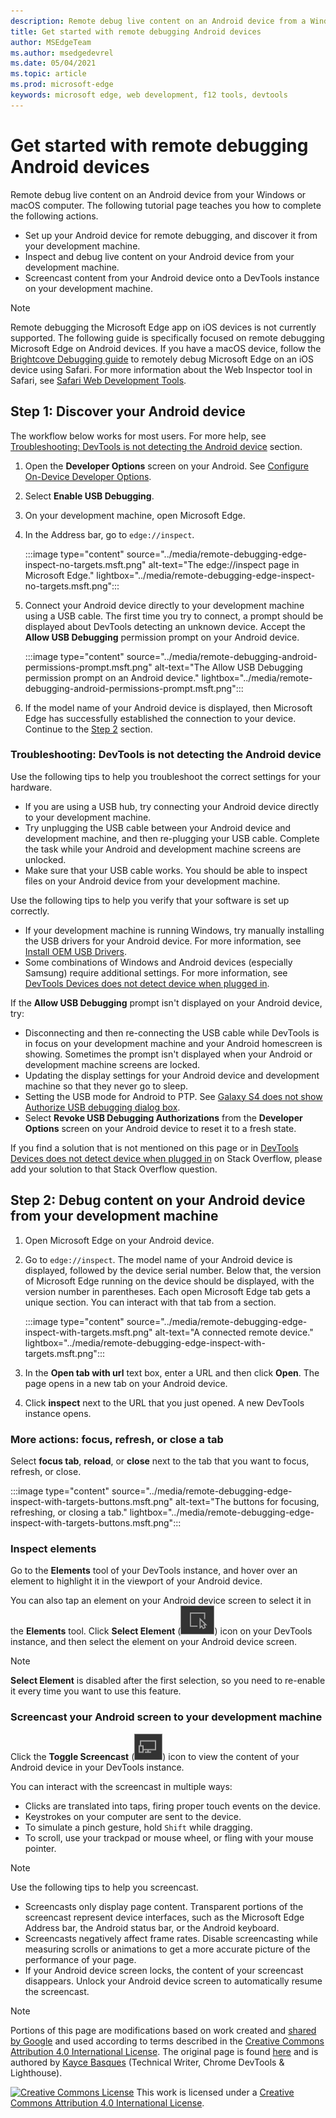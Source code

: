 ```yaml
---
description: Remote debug live content on an Android device from a Windows or macOS computer.
title: Get started with remote debugging Android devices
author: MSEdgeTeam
ms.author: msedgedevrel
ms.date: 05/04/2021
ms.topic: article
ms.prod: microsoft-edge
keywords: microsoft edge, web development, f12 tools, devtools
---
```

<!-- Copyright Kayce Basques

   Licensed under the Apache License, Version 2.0 (the "License");
   you may not use this file except in compliance with the License.
   You may obtain a copy of the License at

       https://www.apache.org/licenses/LICENSE-2.0

   Unless required by applicable law or agreed to in writing, software
   distributed under the License is distributed on an "AS IS" BASIS,
   WITHOUT WARRANTIES OR CONDITIONS OF ANY KIND, either express or implied.
   See the License for the specific language governing permissions and
   limitations under the License.  -->
# Get started with remote debugging Android devices

Remote debug live content on an Android device from your Windows or macOS computer.  The following tutorial page teaches you how to complete the following actions.

*   Set up your Android device for remote debugging, and discover it from your development machine.
*   Inspect and debug live content on your Android device from your development machine.
*   Screencast content from your Android device onto a DevTools instance on your development machine.

<!--
:::image type="content" source="../media/remote-debugging--remote-debugging.msft.png" alt-text="Remote Debugging lets you inspect a page running on an Android device from your development machine." lightbox="../media/remote-debugging--remote-debugging.msft.png":::
-->

> [!NOTE]
> Remote debugging the Microsoft Edge app on iOS devices is not currently supported.  The following guide is specifically focused on remote debugging Microsoft Edge on Android devices.
> If you have a macOS device, follow the [Brightcove Debugging guide](https://general.support.brightcove.com/developer/debugging-mobile-devices.html) to remotely debug Microsoft Edge on an iOS device using Safari.  For more information about the Web Inspector tool in Safari, see [Safari Web Development Tools](https://developer.apple.com/safari/tools).


<!-- ====================================================================== -->
## Step 1: Discover your Android device

The workflow below works for most users.  For more help, see [Troubleshooting: DevTools is not detecting the Android device](#troubleshooting-devtools-is-not-detecting-the-android-device) section.

1.  Open the **Developer Options** screen on your Android.  See [Configure On-Device Developer Options](https://developer.android.com/studio/debug/dev-options).
1.  Select **Enable USB Debugging**.
1.  On your development machine, open Microsoft Edge.
1.  In the Address bar, go to `edge://inspect`.

    :::image type="content" source="../media/remote-debugging-edge-inspect-no-targets.msft.png" alt-text="The edge://inspect page in Microsoft Edge." lightbox="../media/remote-debugging-edge-inspect-no-targets.msft.png":::

1.  Connect your Android device directly to your development machine using a USB cable.  The first time you try to connect, a prompt should be displayed about DevTools detecting an unknown device.  Accept the **Allow USB Debugging** permission prompt on your Android device.

    :::image type="content" source="../media/remote-debugging-android-permissions-prompt.msft.png" alt-text="The Allow USB Debugging permission prompt on an Android device." lightbox="../media/remote-debugging-android-permissions-prompt.msft.png":::

1.  If the model name of your Android device is displayed, then Microsoft Edge has successfully established the connection to your device.  Continue to the [Step 2](#step-2-debug-content-on-your-android-device-from-your-development-machine) section.

    <!--
    :::image type="content" source="../media/remote-debugging--unknown-device.msft.png" alt-text="The Remote Devices tab has successfully detected an unknown device that is pending authorization." lightbox="../media/remote-debugging--unknown-device.msft.png":::
    -->

### Troubleshooting: DevTools is not detecting the Android device

Use the following tips to help you troubleshoot the correct settings for your hardware.

*   If you are using a USB hub, try connecting your Android device directly to your development machine.
*   Try unplugging the USB cable between your Android device and development machine, and then re-plugging your USB cable.  Complete the task while your Android and development machine screens are unlocked.
*   Make sure that your USB cable works.  You should be able to inspect files on your Android device from your development machine.

Use the following tips to help you verify that your software is set up correctly.

*   If your development machine is running Windows, try manually installing the USB drivers for your Android device.  For more information, see [Install OEM USB Drivers](https://developer.android.com/tools/extras/oem-usb.html).
*   Some combinations of Windows and Android devices (especially Samsung) require additional settings.  For more information, see [DevTools Devices does not detect device when plugged in](https://stackoverflow.com/questions/21925992).

If the **Allow USB Debugging** prompt isn't displayed on your Android device, try:

*   Disconnecting and then re-connecting the USB cable while DevTools is in focus on your development machine and your Android homescreen is showing.  Sometimes the prompt isn't displayed when your Android or development machine screens are locked.
*   Updating the display settings for your Android device and development machine so that they never go to sleep.
*   Setting the USB mode for Android to PTP.  See [Galaxy S4 does not show Authorize USB debugging dialog box](https://android.stackexchange.com/questions/101933).
*   Select **Revoke USB Debugging Authorizations** from the **Developer Options** screen on your Android device to reset it to a fresh state.

If you find a solution that is not mentioned on this page or in [DevTools Devices does not detect device when plugged in](https://stackoverflow.com/questions/21925992) on Stack Overflow, please add your solution to that Stack Overflow question<!--, or [open an issue in the webfundamentals repository](https://github.com/Alphabet/webfundamentals/issues/new?title=[Remote%20Debugging]) -->.


<!-- ====================================================================== -->
## Step 2: Debug content on your Android device from your development machine

1.  Open Microsoft Edge on your Android device.
1.  Go to `edge://inspect`.  The model name of your Android device is displayed, followed by the device serial number.  Below that, the version of Microsoft Edge running on the device should be displayed, with the version number in parentheses.  Each open Microsoft Edge tab gets a unique section.  You can interact with that tab from a section.  <!--If there are any apps using WebView, a section for each of those apps should be displayed, too.  --><!--In [**Figure 5**](#figure-5) there are no tabs or WebViews open.  -->

    :::image type="content" source="../media/remote-debugging-edge-inspect-with-targets.msft.png" alt-text="A connected remote device." lightbox="../media/remote-debugging-edge-inspect-with-targets.msft.png":::

1.  In the **Open tab with url** text box, enter a URL and then click **Open**.  The page opens in a new tab on your Android device.
1.  Click **inspect** next to the URL that you just opened.  A new DevTools instance opens.

<!--
The version of Microsoft Edge running on your Android device determines the version of DevTools that opens on your development machine.  So, if your Android device is running a very old version of Microsoft Edge, the DevTools instance may look very different than what you are used to.
-->

### More actions: focus, refresh, or close a tab

Select **focus tab**, **reload**, or **close** next to the tab that you want to focus, refresh, or close.

:::image type="content" source="../media/remote-debugging-edge-inspect-with-targets-buttons.msft.png" alt-text="The buttons for focusing, refreshing, or closing a tab." lightbox="../media/remote-debugging-edge-inspect-with-targets-buttons.msft.png":::

### Inspect elements

Go to the **Elements** tool of your DevTools instance, and hover over an element to highlight it in the viewport of your Android device.

You can also tap an element on your Android device screen to select it in the **Elements** tool.  Click **Select Element** (![Select Element](../media/select-element-icon.msft.png)) icon on your DevTools instance, and then select the element on your Android device screen.

> [!NOTE]
> **Select Element** is disabled after the first selection, so you need to re-enable it every time you want to use this feature.

### Screencast your Android screen to your development machine

Click the **Toggle Screencast** (![Toggle Screencast](../media/toggle-screencast-icon.msft.png)) icon to view the content of your Android device in your DevTools instance.

You can interact with the screencast in multiple ways:

*   Clicks are translated into taps, firing proper touch events on the device.
*   Keystrokes on your computer are sent to the device.
*   To simulate a pinch gesture, hold `Shift` while dragging.
*   To scroll, use your trackpad or mouse wheel, or fling with your mouse pointer.

> [!NOTE]
> Use the following tips to help you screencast.
>
> *   Screencasts only display page content.  Transparent portions of the screencast represent device interfaces, such as the Microsoft Edge Address bar, the Android status bar, or the Android keyboard.
> *   Screencasts negatively affect frame rates.  Disable screencasting while measuring scrolls or animations to get a more accurate picture of the performance of your page.
> *   If your Android device screen locks, the content of your screencast disappears.  Unlock your Android device screen to automatically resume the screencast.


<!-- ====================================================================== -->
> [!NOTE]
> Portions of this page are modifications based on work created and [shared by Google](https://developers.google.com/terms/site-policies) and used according to terms described in the [Creative Commons Attribution 4.0 International License](https://creativecommons.org/licenses/by/4.0).
> The original page is found [here](https://developers.google.com/web/tools/chrome-devtools/remote-debugging/index) and is authored by [Kayce Basques](https://developers.google.com/web/resources/contributors#kayce-basques) (Technical Writer, Chrome DevTools \& Lighthouse).

[![Creative Commons License](https://i.creativecommons.org/l/by/4.0/88x31.png)](https://creativecommons.org/licenses/by/4.0)
This work is licensed under a [Creative Commons Attribution 4.0 International License](https://creativecommons.org/licenses/by/4.0).
